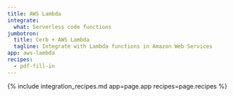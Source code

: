 ```yaml
---
title: AWS Lambda
integrate:
  what: Serverless code functions
jumbotron:
  title: Cerb + AWS Lambda
  tagline: Integrate with Lambda functions in Amazon Web Services
app: aws-lambda
recipes:
  - pdf-fill-in
---
```


{% include integration_recipes.md app=page.app recipes=page.recipes %}